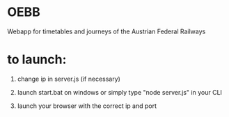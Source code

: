 # OEBB
Webapp for timetables and journeys of the Austrian Federal Railways

to launch:
===
1. change ip in server.js (if necessary)

2. launch start.bat on windows or simply type "node server.js" in your CLI

3. launch your browser with the correct ip and port
